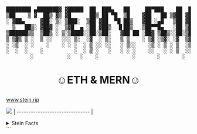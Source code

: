 <pre align="center">
████████ ▄███████▓ ▓█████  ██  ███▄   ██     ██▀███    ██  ██▓███
▒██    ▒ ▓  ██▒ ▓▒ ▓█      ██▒ ██ ▀█  ▒█    ▓██   ██ ▒▓██ ▓██░  ██
░ ▓██▄     ▓██░ ▒░ ▒███░  ▒██ ▓██  ▀█ ██▒   ▓██ ░▄█   ▒██ ▓██  ██▓▒
  ▒   ██▒░ ▓██▓ ░  ▒▓█  ▄ ░██ ▓██▒  ▐▌██▒   ▒██▀▀█▄   ░██ ▒██▄█▓▒ ▒
▒██████▒▒  ▒██▒ ░ ▒░▒████░░██░▒██░   ▓██ ██ ░██▓ ▒██▒░░██░▒██  ░  ░
▒ ▒▓▒ ▒ ░  ▒ ░░   ░░░ ▒░  ░▓  ░ ▒░   ▒ ▒    ░ ▒▓ ░▒▓░ ░▓  ▒▓▒░ ░  ░
░ ░▒  ░ ░    ░    ░ ░ ░  ░ ▒ ░░ ░░   ░ ▒░░    ░▒ ░ ▒ ░ ▒  ░▒ ░
░  ░  ░    ░          ░  ░ ▒ ░   ░   ░ ░ ░    ░░   ░ ░ ▒  ░░
      ░           ░   ░    ░           ░       ░       ░
</pre>

# <p align="center">☺︎ETH & MERN☺︎</p>

www.stein.rip

![](https://giphy.com/gifs/ugly-face-woman-gJuTwM3yuQ8f3rE8KV)
| ------------------------------- |

<details>
<summary>Stein Facts</summary>
<ul>
<li>- 👩🏻‍🎤 true artist, the real kind.</li>
<li>- 👽 small body, large adhd.</li>
<li>- 🔪 cutting edges, never corners.</li>
<li>- 🧠 continuously learning, the hhhard way.</li>
<li>- 🐋 eerily optimistic despite knowing things.</li>
<li>- 📊 data enthusiast./li>
<li>- 🍿 snack fanatic.</li>
<li>- 🤷🏼‍♀️ begrudgingly entrepenurial.</li>
</ul>
</details>
```
